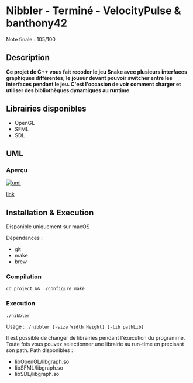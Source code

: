# Nibbler - Terminé - VelocityPulse & banthony42

Note finale : 105/100

## Description
**Ce projet de C++ vous fait recoder le jeu Snake avec plusieurs interfaces graphiques différentes; le joueur devant pouvoir switcher entre les interfaces pendant le jeu. C'est l'occasion de voir comment charger et utiliser des bibliothèques dynamiques au runtime.**

## Librairies disponibles 
* OpenGL
* SFML
* SDL

## UML
### Aperçu
[![uml](https://github.com/banthony42/nibbler/raw/master/uml/uml_screen.png)](https://github.com/banthony42/nibbler/raw/master/uml/UML.pdf)

[link](https://github.com/banthony42/nibbler/uml/UML.pdf?raw=true)

## Installation & Execution 
Disponible uniquement sur macOS

Dépendances : 
- git
- make
- brew

### Compilation 
`cd project && ./configure make`
### Execution 
`./nibbler`

Usage : `./nibbler [-size Width Height] [-lib pathLib]`

Il est possible de changer de librairies pendant l'éxecution du programme. Toute fois vous pouvez selectionner une librairie au run-time en précisant son path. 
Path disponibles :
* libOpenGL/libgraph.so
* libSFML/libgraph.so
* libSDL/libgraph.so

